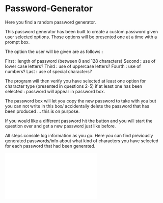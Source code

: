 # Password-Generator

Here you find a random password generator. 

This password generator has been built to create a custom password given user selected options. Those options will be presented one at a time with a prompt box. 

The option the user will be given are as follows : 

First : length of password (between 8 and 128 characters)
Second : use of lower case letters?
Third : use of uppercase letters?
Fourth : use of numbers?
Last : use of special characters? 

The program will then verify you have selected at least one option for character type (presented in questions 2-5) if at least one has been selected : password will appear in password box.

The password box will let you copy the new password to take with you but you can not write in this box/ accidentally delete the password that has been produced … this is on purpose. 

If you would like a different password hit the button and you will start the question over and get a new password just like before.

All steps console log information as you go. Here you can find previously generated passwords/info about what kind of characters you have selected for each password that had been generated.  

![](assets/password-generator1-17-21.pgn)